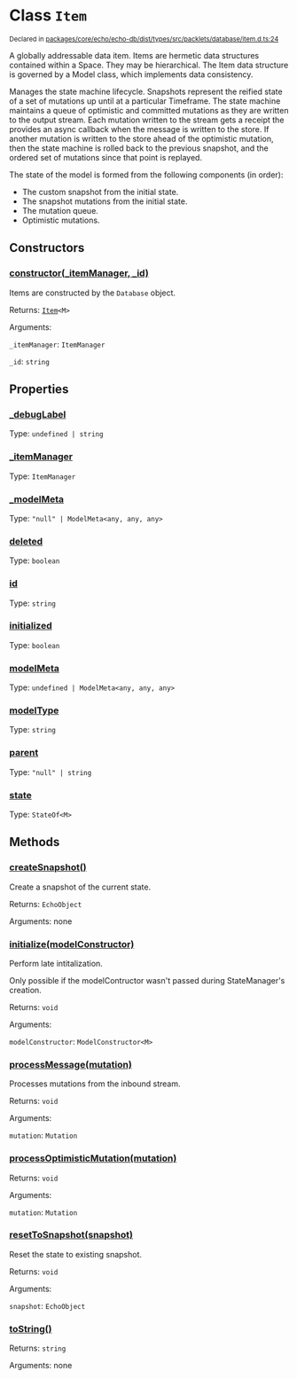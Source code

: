 # Class `Item`
<sub>Declared in [packages/core/echo/echo-db/dist/types/src/packlets/database/item.d.ts:24]()</sub>


A globally addressable data item.
Items are hermetic data structures contained within a Space. They may be hierarchical.
The Item data structure is governed by a Model class, which implements data consistency.

Manages the state machine lifecycle.
Snapshots represent the reified state of a set of mutations up until at a particular Timeframe.
The state machine maintains a queue of optimistic and committed mutations as they are written to the output stream.
Each mutation written to the stream gets a receipt the provides an async callback when the message is written to the store.
If another mutation is written to the store ahead of the optimistic mutation,
then the state machine is rolled back to the previous snapshot,
and the ordered set of mutations since that point is replayed.

The state of the model is formed from the following components (in order):
- The custom snapshot from the initial state.
- The snapshot mutations from the initial state.
- The mutation queue.
- Optimistic mutations.


## Constructors
### [constructor(_itemManager, _id)]()



Items are constructed by the  `Database`  object.


Returns: <code>[Item](/api/@dxos/client/classes/Item)&lt;M&gt;</code>

Arguments: 

`_itemManager`: <code>ItemManager</code>

`_id`: <code>string</code>


## Properties
### [_debugLabel]()
Type: <code>undefined | string</code>

### [_itemManager]()
Type: <code>ItemManager</code>

### [_modelMeta]()
Type: <code>"null" | ModelMeta&lt;any, any, any&gt;</code>

### [deleted]()
Type: <code>boolean</code>

### [id]()
Type: <code>string</code>

### [initialized]()
Type: <code>boolean</code>

### [modelMeta]()
Type: <code>undefined | ModelMeta&lt;any, any, any&gt;</code>

### [modelType]()
Type: <code>string</code>

### [parent]()
Type: <code>"null" | string</code>

### [state]()
Type: <code>StateOf&lt;M&gt;</code>


## Methods
### [createSnapshot()]()



Create a snapshot of the current state.


Returns: <code>EchoObject</code>

Arguments: none

### [initialize(modelConstructor)]()



Perform late intitalization.

Only possible if the modelContructor wasn't passed during StateManager's creation.


Returns: <code>void</code>

Arguments: 

`modelConstructor`: <code>ModelConstructor&lt;M&gt;</code>

### [processMessage(mutation)]()



Processes mutations from the inbound stream.


Returns: <code>void</code>

Arguments: 

`mutation`: <code>Mutation</code>

### [processOptimisticMutation(mutation)]()



Returns: <code>void</code>

Arguments: 

`mutation`: <code>Mutation</code>

### [resetToSnapshot(snapshot)]()



Reset the state to existing snapshot.


Returns: <code>void</code>

Arguments: 

`snapshot`: <code>EchoObject</code>

### [toString()]()



Returns: <code>string</code>

Arguments: none
